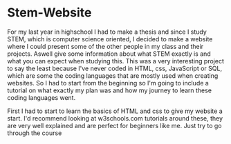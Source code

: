 # Stem-Website
For my last year in highschool I had to make a thesis and since I study STEM, which is computer science oriented, I decided to make a website where I could present some of the other people in my class and their projects. Aswell give some information about what STEM exactly is and what you can expect when studying this. This was a very interesting project to say the least because I've never coded in HTML, css, JavaScript or SQL, which are some the coding languages that are mostly used when creating websites. So I had to start from the beginning so I'm going to include a tutorial on what exactly my plan was and how my journey to learn these coding languages went.

First I had to start to learn the basics of HTML and css to give my website a start. I'd recommend looking at w3schools.com tutorials around these, they are very well explained and are perfect for beginners like me. Just try to go through the course
